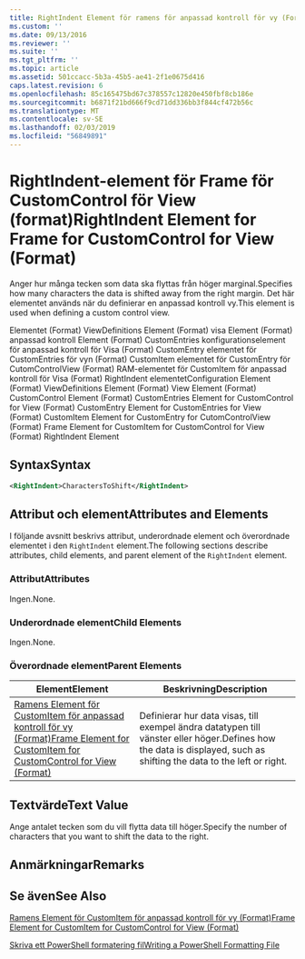 ```yaml
---
title: RightIndent Element för ramens för anpassad kontroll för vy (Format) | Microsoft Docs
ms.custom: ''
ms.date: 09/13/2016
ms.reviewer: ''
ms.suite: ''
ms.tgt_pltfrm: ''
ms.topic: article
ms.assetid: 501ccacc-5b3a-45b5-ae41-2f1e0675d416
caps.latest.revision: 6
ms.openlocfilehash: 85c165475bd67c378557c12820e450fbf8cb186e
ms.sourcegitcommit: b6871f21bd666f9cd71dd336bb3f844cf472b56c
ms.translationtype: MT
ms.contentlocale: sv-SE
ms.lasthandoff: 02/03/2019
ms.locfileid: "56849891"
---
```

# <a name="rightindent-element-for-frame-for-customcontrol-for-view-format"></a><span data-ttu-id="8019c-102">RightIndent-element för Frame för CustomControl för View (format)</span><span class="sxs-lookup"><span data-stu-id="8019c-102">RightIndent Element for Frame for CustomControl for View (Format)</span></span>

<span data-ttu-id="8019c-103">Anger hur många tecken som data ska flyttas från höger marginal.</span><span class="sxs-lookup"><span data-stu-id="8019c-103">Specifies how many characters the data is shifted away from the right margin.</span></span> <span data-ttu-id="8019c-104">Det här elementet används när du definierar en anpassad kontroll vy.</span><span class="sxs-lookup"><span data-stu-id="8019c-104">This element is used when defining a custom control view.</span></span>

<span data-ttu-id="8019c-105">Elementet (Format) ViewDefinitions Element (Format) visa Element (Format) anpassad kontroll Element (Format) CustomEntries konfigurationselement för anpassad kontroll för Visa (Format) CustomEntry elementet för CustomEntries för vyn (Format) CustomItem elementet för CustomEntry för CutomControlView (Format) RAM-elementet för CustomItem för anpassad kontroll för Visa (Format) RightIndent elementet</span><span class="sxs-lookup"><span data-stu-id="8019c-105">Configuration Element (Format) ViewDefinitions Element (Format) View Element (Format) CustomControl Element (Format) CustomEntries Element for CustomControl for View (Format) CustomEntry Element for CustomEntries for View (Format) CustomItem Element for CustomEntry for CutomControlView (Format) Frame Element for CustomItem for CustomControl for View (Format) RightIndent Element</span></span>

## <a name="syntax"></a><span data-ttu-id="8019c-106">Syntax</span><span class="sxs-lookup"><span data-stu-id="8019c-106">Syntax</span></span>

```xml
<RightIndent>CharactersToShift</RightIndent>
```

## <a name="attributes-and-elements"></a><span data-ttu-id="8019c-107">Attribut och element</span><span class="sxs-lookup"><span data-stu-id="8019c-107">Attributes and Elements</span></span>

<span data-ttu-id="8019c-108">I följande avsnitt beskrivs attribut, underordnade element och överordnade elementet i den `RightIndent` element.</span><span class="sxs-lookup"><span data-stu-id="8019c-108">The following sections describe attributes, child elements, and parent element of the `RightIndent` element.</span></span>

### <a name="attributes"></a><span data-ttu-id="8019c-109">Attribut</span><span class="sxs-lookup"><span data-stu-id="8019c-109">Attributes</span></span>

<span data-ttu-id="8019c-110">Ingen.</span><span class="sxs-lookup"><span data-stu-id="8019c-110">None.</span></span>

### <a name="child-elements"></a><span data-ttu-id="8019c-111">Underordnade element</span><span class="sxs-lookup"><span data-stu-id="8019c-111">Child Elements</span></span>

<span data-ttu-id="8019c-112">Ingen.</span><span class="sxs-lookup"><span data-stu-id="8019c-112">None.</span></span>

### <a name="parent-elements"></a><span data-ttu-id="8019c-113">Överordnade element</span><span class="sxs-lookup"><span data-stu-id="8019c-113">Parent Elements</span></span>

|<span data-ttu-id="8019c-114">Element</span><span class="sxs-lookup"><span data-stu-id="8019c-114">Element</span></span>|<span data-ttu-id="8019c-115">Beskrivning</span><span class="sxs-lookup"><span data-stu-id="8019c-115">Description</span></span>|
|-------------|-----------------|
|[<span data-ttu-id="8019c-116">Ramens Element för CustomItem för anpassad kontroll för vy (Format)</span><span class="sxs-lookup"><span data-stu-id="8019c-116">Frame Element for CustomItem for CustomControl for View (Format)</span></span>](./frame-element-for-customitem-for-customcontrol-for-view-format.md)|<span data-ttu-id="8019c-117">Definierar hur data visas, till exempel ändra datatypen till vänster eller höger.</span><span class="sxs-lookup"><span data-stu-id="8019c-117">Defines how the data is displayed, such as shifting the data to the left or right.</span></span>|

## <a name="text-value"></a><span data-ttu-id="8019c-118">Textvärde</span><span class="sxs-lookup"><span data-stu-id="8019c-118">Text Value</span></span>

<span data-ttu-id="8019c-119">Ange antalet tecken som du vill flytta data till höger.</span><span class="sxs-lookup"><span data-stu-id="8019c-119">Specify the number of characters that you want to shift the data to the right.</span></span>

## <a name="remarks"></a><span data-ttu-id="8019c-120">Anmärkningar</span><span class="sxs-lookup"><span data-stu-id="8019c-120">Remarks</span></span>

## <a name="see-also"></a><span data-ttu-id="8019c-121">Se även</span><span class="sxs-lookup"><span data-stu-id="8019c-121">See Also</span></span>

[<span data-ttu-id="8019c-122">Ramens Element för CustomItem för anpassad kontroll för vy (Format)</span><span class="sxs-lookup"><span data-stu-id="8019c-122">Frame Element for CustomItem for CustomControl for View (Format)</span></span>](./frame-element-for-customitem-for-customcontrol-for-view-format.md)

[<span data-ttu-id="8019c-123">Skriva ett PowerShell formatering fil</span><span class="sxs-lookup"><span data-stu-id="8019c-123">Writing a PowerShell Formatting File</span></span>](./writing-a-powershell-formatting-file.md)
